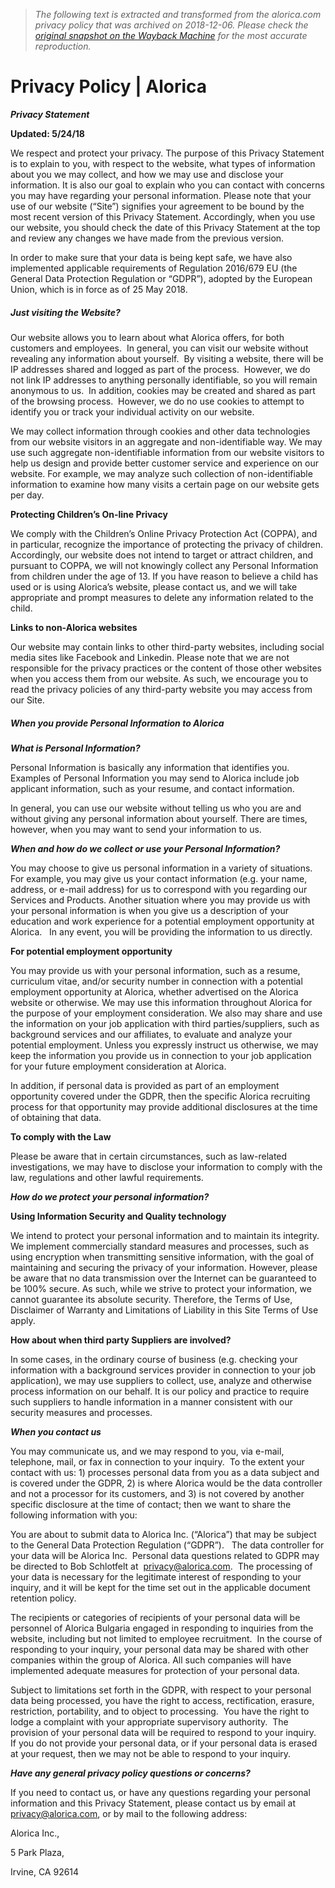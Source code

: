 > *The following text is extracted and transformed from the alorica.com privacy policy that was archived on 2018-12-06. Please check the [original snapshot on the Wayback Machine](https://web.archive.org/web/20181206072732id_/https%3A//www.alorica.com/privacy-policy) for the most accurate reproduction.*

# Privacy Policy | Alorica

**_Privacy Statement_**

**Updated: 5/24/18**

We respect and protect your privacy. The purpose of this Privacy Statement is to explain to you, with respect to the website, what types of information about you we may collect, and how we may use and disclose your information. It is also our goal to explain who you can contact with concerns you may have regarding your personal information. Please note that your use of our website (“Site”) signifies your agreement to be bound by the most recent version of this Privacy Statement. Accordingly, when you use our website, you should check the date of this Privacy Statement at the top and review any changes we have made from the previous version.

In order to make sure that your data is being kept safe, we have also implemented applicable requirements of Regulation 2016/679 EU (the General Data Protection Regulation or “GDPR”), adopted by the European Union, which is in force as of 25 May 2018.

##### Just visiting the Website?

Our website allows you to learn about what Alorica offers, for both customers and employees.  In general, you can visit our website without revealing any information about yourself.  By visiting a website, there will be IP addresses shared and logged as part of the process.  However, we do not link IP addresses to anything personally identifiable, so you will remain anonymous to us.  In addition, cookies may be created and shared as part of the browsing process.  However, we do no use cookies to attempt to identify you or track your individual activity on our website.

We may collect information through cookies and other data technologies from our website visitors in an aggregate and non-identifiable way. We may use such aggregate non-identifiable information from our website visitors to help us design and provide better customer service and experience on our website. For example, we may analyze such collection of non-identifiable information to examine how many visits a certain page on our website gets per day.

**Protecting Children’s On-line Privacy**

We comply with the Children’s Online Privacy Protection Act (COPPA), and in particular, recognize the importance of protecting the privacy of children. Accordingly, our website does not intend to target or attract children, and pursuant to COPPA, we will not knowingly collect any Personal Information from children under the age of 13. If you have reason to believe a child has used or is using Alorica’s website, please contact us, and we will take appropriate and prompt measures to delete any information related to the child.

**Links to non-Alorica websites**

Our website may contain links to other third-party websites, including social media sites like Facebook and Linkedin. Please note that we are not responsible for the privacy practices or the content of those other websites when you access them from our website. As such, we encourage you to read the privacy policies of any third-party website you may access from our Site.

##### When you provide Personal Information to Alorica

**_What is Personal Information?_**

Personal Information is basically any information that identifies you. Examples of Personal Information you may send to Alorica include job applicant information, such as your resume, and contact information.

In general, you can use our website without telling us who you are and without giving any personal information about yourself. There are times, however, when you may want to send your information to us.

**_When and how do we collect or use your Personal Information?_**

You may choose to give us personal information in a variety of situations. For example, you may give us your contact information (e.g. your name, address, or e-mail address) for us to correspond with you regarding our Services and Products. Another situation where you may provide us with your personal information is when you give us a description of your education and work experience for a potential employment opportunity at Alorica.   In any event, you will be providing the information to us directly.

**For potential employment opportunity**

You may provide us with your personal information, such as a resume, curriculum vitae, and/or security number in connection with a potential employment opportunity at Alorica, whether advertised on the Alorica website or otherwise. We may use this information throughout Alorica for the purpose of your employment consideration. We also may share and use the information on your job application with third parties/suppliers, such as background services and our affiliates, to evaluate and analyze your potential employment. Unless you expressly instruct us otherwise, we may keep the information you provide us in connection to your job application for your future employment consideration at Alorica.

In addition, if personal data is provided as part of an employment opportunity covered under the GDPR, then the specific Alorica recruiting process for that opportunity may provide additional disclosures at the time of obtaining that data.

**To comply with the Law**

Please be aware that in certain circumstances, such as law-related investigations, we may have to disclose your information to comply with the law, regulations and other lawful requirements.

**_How do we protect your personal information?_**

**Using Information Security and Quality technology**

We intend to protect your personal information and to maintain its integrity. We implement commercially standard measures and processes, such as using encryption when transmitting sensitive information, with the goal of maintaining and securing the privacy of your information. However, please be aware that no data transmission over the Internet can be guaranteed to be 100% secure. As such, while we strive to protect your information, we cannot guarantee its absolute security. Therefore, the Terms of Use, Disclaimer of Warranty and Limitations of Liability in this Site Terms of Use apply.

**How about when third party Suppliers are involved?**

In some cases, in the ordinary course of business (e.g. checking your information with a background services provider in connection to your job application), we may use suppliers to collect, use, analyze and otherwise process information on our behalf. It is our policy and practice to require such suppliers to handle information in a manner consistent with our security measures and processes.

**_When you contact us_**

You may communicate us, and we may respond to you, via e-mail, telephone, mail, or fax in connection to your inquiry.  To the extent your contact with us: 1) processes personal data from you as a data subject and is covered under the GDPR, 2) is where Alorica would be the data controller and not a processor for its customers, and 3) is not covered by another specific disclosure at the time of contact; then we want to share the following information with you:

You are about to submit data to Alorica Inc. (“Alorica”) that may be subject to the General Data Protection Regulation (“GDPR”).   The data controller for your data will be Alorica Inc.  Personal data questions related to GDPR may be directed to Bob Schlotfelt at  [privacy@alorica.com](mailto:privacy@alorica.com).  The processing of your data is necessary for the legitimate interest of responding to your inquiry, and it will be kept for the time set out in the applicable document retention policy.

The recipients or categories of recipients of your personal data will be personnel of Alorica Bulgaria engaged in responding to inquiries from the website, including but not limited to employee recruitment.  In the course of responding to your inquiry, your personal data may be shared with other companies within the group of Alorica. All such companies will have implemented adequate measures for protection of your personal data.

Subject to limitations set forth in the GDPR, with respect to your personal data being processed, you have the right to access, rectification, erasure, restriction, portability, and to object to processing.  You have the right to lodge a complaint with your appropriate supervisory authority.  The provision of your personal data will be required to respond to your inquiry.  If you do not provide your personal data, or if your personal data is erased at your request, then we may not be able to respond to your inquiry.

**_Have any general privacy policy questions or concerns?_**

If you need to contact us, or have any questions regarding your personal information and this Privacy Statement, please contact us by email at privacy@alorica.com, or by mail to the following address:

Alorica Inc.,

5 Park Plaza,

Irvine, CA 92614
